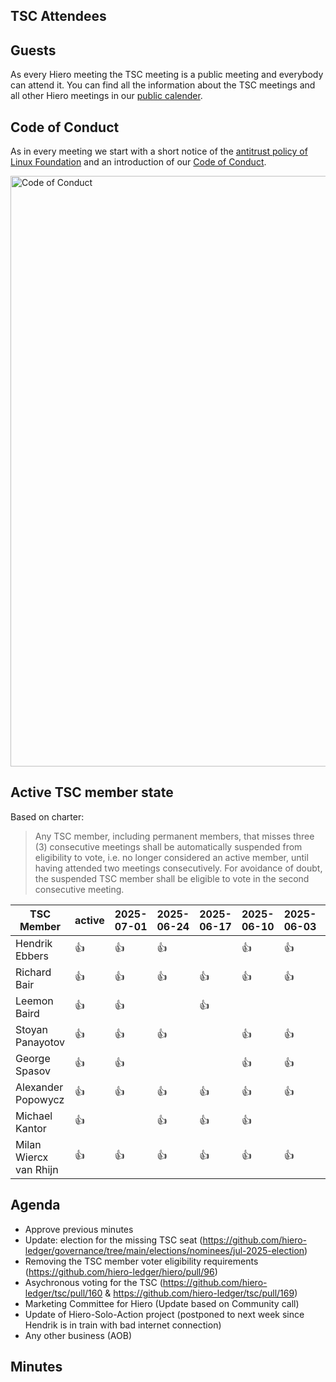 ## TSC Attendees

## Guests

As every Hiero meeting the TSC meeting is a public meeting and everybody can attend it.
You can find all the information about the TSC meetings and all other Hiero meetings in our [public calender](https://zoom-lfx.platform.linuxfoundation.org/meetings/hiero?view=week).

## Code of Conduct

As in every meeting we start with a short notice of the [antitrust policy of Linux Foundation](https://www.linuxfoundation.org/legal/antitrust-policy)
and an introduction of our [Code of Conduct](https://www.lfdecentralizedtrust.org/code-of-conduct).

<img width="945" alt="Code of Conduct" src="https://github.com/user-attachments/assets/3a187bc9-65ae-461e-bb46-7ce0db8e32cf">

## Active TSC member state
Based on charter:
> Any TSC member, including permanent members, that misses three (3) consecutive meetings shall be automatically suspended from eligibility to vote, i.e. no longer considered an active member, until having attended two meetings consecutively. For avoidance of doubt, the suspended TSC member shall be eligible to vote in the second consecutive meeting.

TSC Member             | active | 2025-07-01 | 2025-06-24 | 2025-06-17 | 2025-06-10 | 2025-06-03 | 2025-05-27 | 2025-05-20 |
-----------------------|--------|------------|------------|------------|------------|------------|------------|------------|
Hendrik Ebbers         | :+1:   | :+1:       | :+1:       |            | :+1:       | :+1:       | :+1:       |            |
Richard Bair           | :+1:   | :+1:       | :+1:       | :+1:       | :+1:       | :+1:       | :+1:       | :+1:       |
Leemon Baird           | :+1:   | :+1:       |            | :+1:       |            |            | :+1:       | :+1:       |
Stoyan Panayotov       | :+1:   | :+1:       | :+1:       |            | :+1:       | :+1:       | :+1:       |            |
George Spasov          | :+1:   | :+1:       |            |            | :+1:       | :+1:       | :+1:       |            |
Alexander Popowycz     | :+1:   | :+1:       | :+1:       | :+1:       | :+1:       | :+1:       | :+1:       | :+1:       |
Michael Kantor         | :+1:   |            | :+1:       | :+1:       | :+1:       |            | :no_entry: | :no_entry: |
Milan Wiercx van Rhijn | :+1:   | :+1:       | :+1:       | :+1:       | :+1:       | :+1:       | :no_entry: | :no_entry: |

## Agenda

- Approve previous minutes
- Update: election for the missing TSC seat (https://github.com/hiero-ledger/governance/tree/main/elections/nominees/jul-2025-election)
- Removing the TSC member voter eligibility requirements (https://github.com/hiero-ledger/hiero/pull/96)
- Asychronous voting for the TSC (https://github.com/hiero-ledger/tsc/pull/160 & https://github.com/hiero-ledger/tsc/pull/169)
- Marketing Committee for Hiero (Update based on Community call)
- Update of Hiero-Solo-Action project (postponed to next week since Hendrik is in train with bad internet connection)
- Any other business (AOB)

## Minutes
